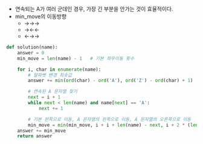- 연속되는 A가 여러 군데인 경우, 가장 긴 부분을 안가는 것이 효율적이다.
- min_move의 이동방향
  - →→→
  - →←←
  - ←→→

```python
def solution(name):
    answer = 0
    min_move = len(name) - 1   # 기본 좌우이동 횟수

    for i, char in enumerate(name):
        # 알파벳 변경 최솟값
        answer += min(ord(char) - ord('A'), ord('Z') - ord(char) + 1)

        # 연속된 A 문자열 찾기
        next = i + 1
        while next < len(name) and name[next] == 'A':
            next += 1

        # 기본 왼쪽으로 이동, A 문자열의 왼쪽으로 이동, A 문자열의 오른쪽으로 이동
        min_move = min(min_move, i + i + len(name) - next, i + 2 * (len(name) - next))
    answer += min_move
    return answer
```
